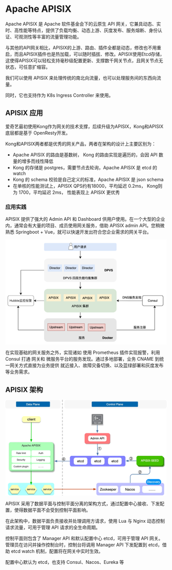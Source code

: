 # Apache APISIX

Apache APISIX 是 Apache 软件基金会下的云原生 API 网关，它兼具动态、实时、高性能等特点，提供了负载均衡、动态上游、灰度发布、服务熔断、身份认证、可观测性等丰富的流量管理功能。

与其他的API网关相比，APISIX的上游、路由、插件全都是动态，修改也不用重启，而且APISIX插件也是热加载，可以随时插拔、修改。APISIX使用Etcd存储，这使得APISIX可以轻松支持毫秒级配置更新、支撑数千网关节点，且网关节点无状态，可任意扩缩容。

我们可以使用 APISIX 来处理传统的南北向流量，也可以处理服务间的东西向流量。

同时，它也支持作为 K8s Ingress Controller 来使用。

## APISIX 应用

爱奇艺最初使用Kong作为网关的技术支撑，后续升级为APISIX，Kong和APISIX底层都是基于 OpenResty开发。

Kong和APISIX两者都是优秀的网关产品，两者在架构的设计上主要区别为：

- Apache APISIX 的路由是基数树， Kong 的路由实现是遍历的，会因 API 数量的增多而线性降低
- Kong 的存储是 postgres，需要节点去轮询，Apache APISIX 是 etcd 的 watch
- Kong 的 schema 校验是自己定义的标准，Apache APISIX 是 json schema
- 在单核的性能测试上，APISIX QPS约有18000，平均延迟 0.2ms， Kong则为 1700，平均延迟 2ms， 性能表现上 APISIX 更优秀

### 应用实践

APISIX 提供了强大的 Admin API 和 Dashboard 供用户使用。在一个大型的企业内，通常会有大量的项目、成员使用网关服务，借助 APISIX admin API。您稍微熟悉 Springboot + Vue，就可以快速开发出符合您企业需求的网关平台。

<div  align="center">
	<img src="/assets/chapter3/skywalker.png" width = "600"  align=center />
</div> 


在实现基础的网关服务之外，实现诸如 使用 Prometheus 插件实现报警，利用 Consul 打通 网关和 微服务平台的服务发现。通过多地部署，业务 CNAME 到统一网关方式直接为业务提供 就近接入、故障灾备切换、以及蓝绿部署和灰度发布等业务需求。

## APISIX 架构

<div  align="center">
	<img src="/assets/chapter3/apisix.webp" width = "550"  align=center />
</div> 


APISIX 采用了数据平面与控制平面分离的架构方式，通过配置中心接收、下发配置，使得数据平面不会受到控制平面影响。

在此架构中，数据平面负责接收并处理调用方请求，使用 Lua 与 Nginx 动态控制请求流量，可用于管理 API 请求的全生命周期。

控制平面则包含了 Manager API 和默认配置中心 etcd，可用于管理 API 网关。管理员在访问并操作控制台时，控制台将调用 Manager API 下发配置到 etcd，借助 etcd watch 机制，配置将在网关中实时生效。

配置中心默认为 etcd，也支持 Consul、Nacos、Eureka 等


